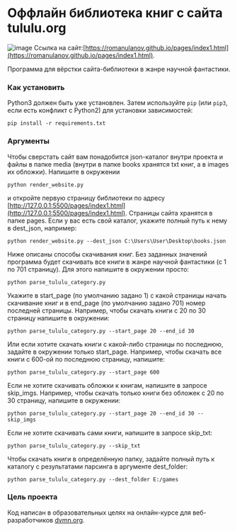 # Оффлайн библиотека книг с сайта tululu.org

![image](https://drive.google.com/uc?export=view&id=16Zmjfp5_0b341rt-X8Te2pvDmr-uGF7a)
Ссылка на сайт:[https://romanulanov.github.io/pages/index1.html](https://romanulanov.github.io/pages/index1.html).

Программа для вёрстки сайта-библиотеки в жанре научной фантастики.  

### Как установить

Python3 должен быть уже установлен. 
Затем используйте `pip` (или `pip3`, если есть конфликт с Python2) для установки зависимостей:
```
pip install -r requirements.txt
```

### Аргументы

Чтобы сверстать сайт вам понадобится json-каталог внутри проекта и файлы в папке media (внутри в папке books  хранятся txt книг, а в images их обложки). Напишите в окружении  
```
python render_website.py
```
и откройте первую страницу библиотеки по адресу [http://127.0.0.1:5500/pages/index1.html](http://127.0.0.1:5500/pages/index1.html). Страницы сайта хранятся в папке pages. 
Если у вас есть свой каталог, укажите полный путь к нему в dest_json, например:
```
python render_website.py --dest_json C:\Users\User\Desktop\books.json
```
Ниже описаны способы скачивания книг.
Без заданных значений программа будет скачивать все книги в жанре научной фантастики (с 1 по 701 страницу). Для этого напишите в окружении просто:
```
python parse_tululu_category.py
```
Укажите в start_page (по умолчанию задано 1) с какой страницы начать скачивание книг и в end_page (по умолчанию задано 701) номер последней страницы. Например, чтобы скачать книги с 20 по 30 страницу напишите в окружении:
```
python parse_tululu_category.py --start_page 20 --end_id 30 
```
Или если хотите скачать книги с какой-либо страницы по последнюю, задайте в окружении только start_page. Например, чтобы скачать все книги с 600-ой по последнюю страницу, напишите:
```
python parse_tululu_category.py --start_page 600
```
Если не хотите скачивать обложки к книгам, напишите в запросе skip_imgs. Например, чтобы скачать только книги без обложек с 20 по 30 страницу, напишите в окружении:
```
python parse_tululu_category.py --start_page 20 --end_id 30 --skip_imgs
```
Если не хотите скачивать сами книги, напишите в запросе skip_txt:
```
python parse_tululu_category.py --skip_txt
```
Чтобы скачать книги в определённую папку, задайте полный путь к каталогу с результатами парсинга в аргументе dest_folder:
```
python parse_tululu_category.py --dest_folder E:/games
```

### Цель проекта

Код написан в образовательных целях на онлайн-курсе для веб-разработчиков [dvmn.org](https://dvmn.org/).
